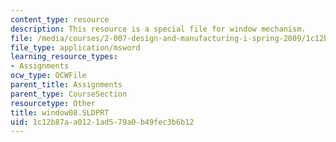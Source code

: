 ```yaml
---
content_type: resource
description: This resource is a special file for window mechanism.
file: /media/courses/2-007-design-and-manufacturing-i-spring-2009/1c12b87aa0121ad579a0b49fec3b6b12_window08.SLDPRT
file_type: application/msword
learning_resource_types:
- Assignments
ocw_type: OCWFile
parent_title: Assignments
parent_type: CourseSection
resourcetype: Other
title: window08.SLDPRT
uid: 1c12b87a-a012-1ad5-79a0-b49fec3b6b12
---
```

